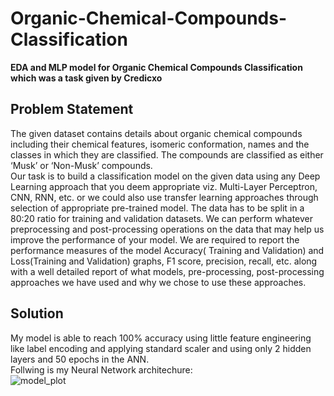 # Organic-Chemical-Compounds-Classification    
**EDA and MLP model for Organic Chemical Compounds Classification which was a task given by Credicxo**

## Problem Statement  
The given dataset contains details about organic chemical compounds including their chemical features, isomeric conformation, names and the classes in which they are classified. The compounds are classified as either ‘Musk’ or ‘Non-Musk’ compounds.  
Our task is to build a classification model on the given data using any Deep Learning approach that you deem appropriate viz. Multi-Layer Perceptron, CNN, RNN, etc. or we could also use transfer learning approaches through selection of appropriate pre-trained model. The data has to be split in a 80:20 ratio for training and validation datasets. We can perform whatever preprocessing and post-processing operations on the data that may help us improve the performance of your model. We are required to report the performance measures of the model Accuracy( Training and Validation) and Loss(Training and Validation) graphs, F1 score, precision, recall, etc. along with a well detailed report of what models, pre-processing, post-processing approaches we have used and why we chose to use these approaches.  

## Solution  
My model is able to reach 100% accuracy using little feature engineering like label encoding and applying standard scaler and using only 2 hidden layers and 50 epochs in the ANN.  
Follwing is my Neural Network architechure:  
![model_plot](https://user-images.githubusercontent.com/40590709/70861680-af301080-1f57-11ea-99bd-96ece65e640a.png)




